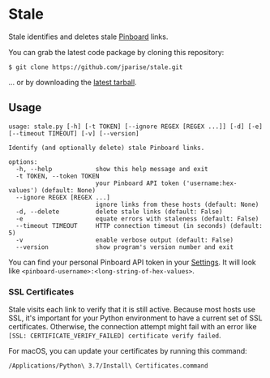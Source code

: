 # Stale

Stale identifies and deletes stale [Pinboard](http://pinboard.in/) links.

You can grab the latest code package by cloning this repository:

    $ git clone https://github.com/jparise/stale.git

... or by downloading the [latest tarball][].


## Usage

```
usage: stale.py [-h] [-t TOKEN] [--ignore REGEX [REGEX ...]] [-d] [-e] [--timeout TIMEOUT] [-v] [--version]

Identify (and optionally delete) stale Pinboard links.

options:
  -h, --help            show this help message and exit
  -t TOKEN, --token TOKEN
                        your Pinboard API token ('username:hex-values') (default: None)
  --ignore REGEX [REGEX ...]
                        ignore links from these hosts (default: None)
  -d, --delete          delete stale links (default: False)
  -e                    equate errors with staleness (default: False)
  --timeout TIMEOUT     HTTP connection timeout (in seconds) (default: 5)
  -v                    enable verbose output (default: False)
  --version             show program's version number and exit
```

You can find your personal Pinboard API token in your [Settings][]. It will
look like `<pinboard-username>:<long-string-of-hex-values>`.

### SSL Certificates

Stale visits each link to verify that it is still active. Because most hosts
use SSL, it's important for your Python environment to have a current set of
SSL certificates. Otherwise, the connection attempt might fail with an error
like `[SSL: CERTIFICATE_VERIFY_FAILED] certificate verify failed`.

For macOS, you can update your certificates by running this command:

    /Applications/Python\ 3.7/Install\ Certificates.command

[latest tarball]: https://github.com/jparise/stale/tarball/master
[Settings]: https://pinboard.in/settings/password

